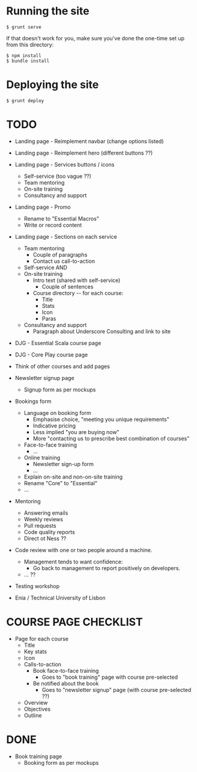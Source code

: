# Running the site

    $ grunt serve

If that doesn't work for you, make sure you've done the one-time set up from this directory:

    $ npm install
    $ bundle install

# Deploying the site

	$ grunt deploy


# TODO

 - Landing page - Reimplement navbar (change options listed)
 - Landing page - Reimplement hero (different buttons ??)
 - Landing page - Services buttons / icons
    - Self-service (too vague ??)
    - Team mentoring
    - On-site training
    - Consultancy and support
 - Landing page - Promo
    - Rename to "Essential Macros"
    - Write or record content
 - Landing page - Sections on each service
    - Team mentoring
       - Couple of paragraphs
       - Contact us call-to-action
    - Self-service AND
    - On-site training
       - Intro text (shared with self-service)
          - Couple of sentences
       - Course directory -- for each course:
          - Title
          - Stats
          - Icon
          - Paras
    - Consultancy and support
       - Paragraph about Underscore Consulting and link to site
 - DJG - Essential Scala course page
 - DJG - Core Play course page
 - Think of other courses and add pages
 - Newsletter signup page
    - Signup form as per mockups

 - Bookings form
    - Language on booking form
       - Emphasise choice, "meeting you unique requirements"
       - Indicative pricing
       - Less implied "you are buying now"
       - More "contacting us to prescribe best combination of courses"
    - Face-to-face training
       - ...
    - Online training
       - Newsletter sign-up form
       - ...
    - Explain on-site and non-on-site training
    - Rename "Core" to "Essential"
    - ...
 - Mentoring
    - Answering emails
    - Weekly reviews
    - Pull requests
    - Code quality reports
    - Direct ot Ness ??

 - Code review with one or two people around a machine.
    - Management tends to want confidence:
       - Go back to management to report positively on developers.
    - ... ??

 - Testing workshop

 - Enia / Technical University of Lisbon

# COURSE PAGE CHECKLIST

 - Page for each course
    - Title
    - Key stats
    - Icon
    - Calls-to-action
       - Book face-to-face training
          - Goes to "book training" page
            with course pre-selected
       - Be notified about the book
          - Goes to "newsletter signup" page
            (with course pre-selected ??)
    - Overview
    - Objectives
    - Outline

# DONE

 - Book training page
    - Booking form as per mockups